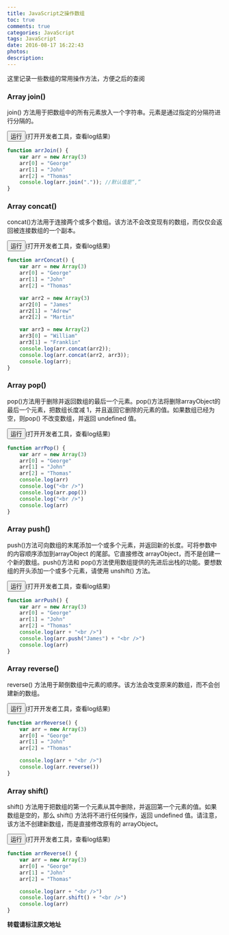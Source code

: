 ```yaml
---
title: JavaScript之操作数组
toc: true
comments: true
categories: JavaScript
tags: JavaScript
date: 2016-08-17 16:22:43
photos:
description:
---
```

这里记录一些数组的常用操作方法，方便之后的查阅
<!-- more -->
### Array join()
join() 方法用于把数组中的所有元素放入一个字符串。元素是通过指定的分隔符进行分隔的。   

<input type="button" onclick="arrJoin()" value="运行">(打开开发者工具，查看log结果)
<script>
function arrJoin() {
    var arr = new Array(3)
    arr[0] = "George"
    arr[1] = "John"
    arr[2] = "Thomas"
    console.log(arr.join(".")); //默认值是“,”
}
</script>

```js
function arrJoin() {
    var arr = new Array(3)
    arr[0] = "George"
    arr[1] = "John"
    arr[2] = "Thomas"
    console.log(arr.join(".")); //默认值是“,”
}
```



### Array concat()
concat()方法用于连接两个或多个数组。该方法不会改变现有的数组，而仅仅会返回被连接数组的一个副本。

<input type="button" onclick="arrConcat()" value="运行">(打开开发者工具，查看log结果)
<script>
function arrConcat() {
    var arr = new Array(3)
    arr[0] = "George"
    arr[1] = "John"
    arr[2] = "Thomas"

    var arr2 = new Array(3)
    arr2[0] = "James"
    arr2[1] = "Adrew"
    arr2[2] = "Martin"

    var arr3 = new Array(2)
    arr3[0] = "William"
    arr3[1] = "Franklin"
    console.log(arr.concat(arr2));
    console.log(arr.concat(arr2, arr3));
    console.log(arr);
}
</script>

```js
function arrConcat() {
    var arr = new Array(3)
    arr[0] = "George"
    arr[1] = "John"
    arr[2] = "Thomas"

    var arr2 = new Array(3)
    arr2[0] = "James"
    arr2[1] = "Adrew"
    arr2[2] = "Martin"

    var arr3 = new Array(2)
    arr3[0] = "William"
    arr3[1] = "Franklin"
    console.log(arr.concat(arr2));
    console.log(arr.concat(arr2, arr3));
    console.log(arr);
}
```


### Array pop()
pop()方法用于删除并返回数组的最后一个元素。pop()方法将删除arrayObject的最后一个元素，把数组长度减 1，并且返回它删除的元素的值。如果数组已经为空，则pop() 不改变数组，并返回 undefined 值。

<input type="button" onclick="arrPop()" value="运行">(打开开发者工具，查看log结果)
<script>
function arrPop() {
    var arr = new Array(3)
    arr[0] = "George"
    arr[1] = "John"
    arr[2] = "Thomas"
    console.log(arr)
    console.log("<br />")
    console.log(arr.pop())
    console.log("<br />")
    console.log(arr)
}
</script>

```js
function arrPop() {
    var arr = new Array(3)
    arr[0] = "George"
    arr[1] = "John"
    arr[2] = "Thomas"
    console.log(arr)
    console.log("<br />")
    console.log(arr.pop())
    console.log("<br />")
    console.log(arr)
}
```


### Array push()
push()方法可向数组的末尾添加一个或多个元素，并返回新的长度。可将参数中的内容顺序添加到arrayObject 的尾部。它直接修改 arrayObject，而不是创建一个新的数组。push()方法和 pop()方法使用数组提供的先进后出栈的功能。要想数组的开头添加一个或多个元素，请使用 unshift() 方法。

<input type="button" onclick="arrPush()" value="运行">(打开开发者工具，查看log结果)
<script>
function arrPush() {
    var arr = new Array(3)
    arr[0] = "George"
    arr[1] = "John"
    arr[2] = "Thomas"
    console.log(arr + "<br />")
    console.log(arr.push("James") + "<br />")
    console.log(arr)
}
</script>

```js
function arrPush() {
    var arr = new Array(3)
    arr[0] = "George"
    arr[1] = "John"
    arr[2] = "Thomas"
    console.log(arr + "<br />")
    console.log(arr.push("James") + "<br />")
    console.log(arr)
}
```

### Array reverse()
reverse() 方法用于颠倒数组中元素的顺序。该方法会改变原来的数组，而不会创建新的数组。

<input type="button" onclick="arrReverse()" value="运行">(打开开发者工具，查看log结果)
<script>
function arrReverse() {
    var arr = new Array(3)
    arr[0] = "George"
    arr[1] = "John"
    arr[2] = "Thomas"

    console.log(arr + "<br />")
    console.log(arr.reverse())
}
</script>

```js
function arrReverse() {
    var arr = new Array(3)
    arr[0] = "George"
    arr[1] = "John"
    arr[2] = "Thomas"

    console.log(arr + "<br />")
    console.log(arr.reverse())
}
```

### Array shift()
shift() 方法用于把数组的第一个元素从其中删除，并返回第一个元素的值。如果数组是空的，那么 shift() 方法将不进行任何操作，返回 undefined 值。请注意，该方法不创建新数组，而是直接修改原有的 arrayObject。

<input type="button" onclick="arrReverse()" value="运行">(打开开发者工具，查看log结果)
<script>
function arrReverse() {
    var arr = new Array(3)
    arr[0] = "George"
    arr[1] = "John"
    arr[2] = "Thomas"

    console.log(arr + "<br />")
    console.log(arr.shift() + "<br />")
    console.log(arr)
}
</script>

```js
function arrReverse() {
    var arr = new Array(3)
    arr[0] = "George"
    arr[1] = "John"
    arr[2] = "Thomas"

    console.log(arr + "<br />")
    console.log(arr.shift() + "<br />")
    console.log(arr)
}
```


**转载请标注原文地址**


